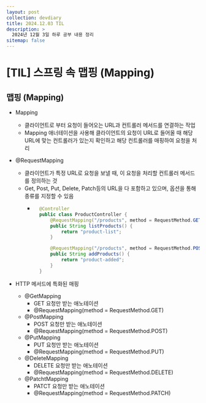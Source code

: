 ```yaml
---
layout: post
collection: devdiary
title: 2024.12.03 TIL
description: >
  2024년 12월 3일 하루 공부 내용 정리
sitemap: false
---
```


# [TIL] 스프링 속 맵핑 (Mapping)


## 맵핑 (Mapping)

- Mapping
    - 클라이언트로 부터 요청이 들어오는 URL과 컨트롤러 메서드를 연결하는 작업
    - Mapping 애너테이션을 사용해 클라이언트의 요청이 URL로 들어올 때 해당 URL에 맞는 컨트롤러가 있는지 확인하고 해당 컨트롤러를 매핑하여 요청을 처리

- @RequestMapping
    - 클라이언트가 특정 URL로 요청을 보낼 때, 이 요청을 처리할 컨트롤러 메서드를 정의하는 것
    - Get, Post, Put, Delete, Patch등의 URL을 다 포함하고 있으며, 옵션을 통해 종류를 지정할 수 있음
        - ```java
            @Controller
            public class ProductController {
                @RequestMapping("/products", method = RequestMethod.GET)
                public String listProducts() {
                    return "product-list";
                }

                @RequestMapping("/products", method = RequestMethod.POST)
                public String addProducts() {
                    return "product-added";
                }
            }

- HTTP 메서드에 특화된 매핑
    - @GetMapping
        - GET 요청만 받는 애노테이션
        - @RequestMapping(method = RequestMethod.GET)
    - @PostMapping
        - POST 요청만 받는 애노테이션
        - @RequestMapping(method = RequestMethod.POST)
    - @PutMapping
        - PUT 요청만 받는 애노테이션
        - @RequestMapping(method = RequestMethod.PUT)
    - @DeleteMapping
        - DELETE 요청만 받는 애노테이션
        - @RequestMapping(method = RequestMethod.DELETE)
    - @PatchtMapping
        - PATCT 요청만 받는 애노테이션
        - @RequestMapping(method = RequestMethod.PATCH)